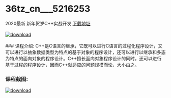 # 36tz_cn___5216253
2020最新 新年贺岁C++实战开发
[下载地址](http://www.36tz.cn/article/5216253 "下载地址")
<br/></br>[![download](http://36tz.cn/muke_img/2020_11_2-64-300x173.png "下载地址")](http://www.36tz.cn/article/5216253 "下载地址")
<br/></br>### 课程介绍:
C++是C语言的继承，它既可以进行C语言的过程化程序设计，又可以进行以抽象数据类型为特点的基于对象的程序设计，还可以进行以继承和多态为特点的面向对象的程序设计。C++擅长面向对象程序设计的同时，还可以进行基于过程的程序设计，因而C++就适应的问题规模而论，大小由之。

### 课程截图:
[![download](http://36tz.cn/muke_img/2020_11_1-65.png "下载地址")](http://www.36tz.cn/article/5216253 "下载地址")
